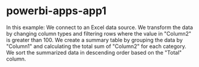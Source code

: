 # powerbi-apps-app1
In this example:
We connect to an Excel data source.
We transform the data by changing column types and filtering rows where the value in "Column2" is greater than 100.
We create a summary table by grouping the data by "Column1" and calculating the total sum of "Column2" for each category.
We sort the summarized data in descending order based on the "Total" column.
